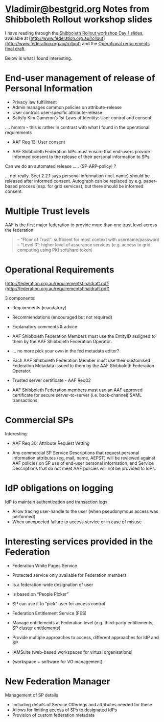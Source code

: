 # Vladimir@bestgrid.org Notes from Shibboleth Rollout workshop slides

I have reading through the [Shibboleth Rollout workshop Day 1 slides](http://federation.org.au/workshop/AAF%20Shibboleth%20Rollout%20Workshop%202008.1.pdf), available at [http://www.federation.org.au/rollout](http://www.federation.org.au/rollout) and the [Operational requirements final draft](http://federation.org.au/requirementsfinaldraft.pdf).

Below is what I found interesting.

# End-user management of release of Personal Information

- Privacy law fulfillment
- Admin manages common policies on attribute-release
- User controls user-specific attribute-release
- Satisfy Kim Cameron’s 1st Laws of Identity: User control and consent

.... hmmm - this is rather in contrast with what I found in the operational requirements

- AAF Req 13: User consent
	
- AAF Shibboleth Federation IdPs must ensure that end-users provide informed consent to the release of their personal information to SPs.

Can we do an automated release ..... (SP-ARP-policy) ?

... not really.  Sect 2.2.1 says personal information (incl. name) should be released after informed consent.  Autograph can be replaced by e.g. paper-based process (esp. for grid services), but there should be informed consent.

# Multiple Trust levels

AAF is the first major federation to provide more than one trust level across the federation

>  – “Floor of Trust”: sufficient for most context with username/password
>  – “Level 3”: higher level of assurance services (e.g. access to grid computing using PKI soft/hard token)

# Operational Requirements

[http://federation.org.au/requirementsfinaldraft.pdf](http://federation.org.au/requirementsfinaldraft.pdf)

3 components:

- Requirements (mandatory)
- Recommendations (encouraged but not required)
- Explanatory comments & advice

- AAF Shibboleth Federation Members must use the EntityID assigned to them by the AAF Shibboleth Federation Operator.
	
- ... no more pick your own in the fed metadata editor?

- Each AAF Shibboleth Federation Member must use their customised Federation Metadata issued to them by the AAF Shibboleth Federation Operator.

- Trusted server certificate - AAF Req02
	
- AAF Shibboleth Federation members must use an AAF approved certificate for secure server-to-server (i.e. back-channel) SAML transactions.

# Commercial SPs

Interesting:

- AAF Req 30: Attribute Request Vetting
	
- Any commercial SP Service Descriptions that request personal information attributes (eg, mail, name, AEPST) will be reviewed against AAF policies on SP use of end-user personal information, and Service Descriptions that do not meet AAF policies will not be provided to IdPs.

# IdP obligations on logging

IdP to maintain authentication and transaction logs

- Allow tracing user-handle to the user (when pseudonymous access was performed)
- When unexpected failure to access service or in case of misuse

# Interesting services provided in the Federation

- Federation White Pages Service
	
- Protected service only available for Federation members
- Is a federation-wide designation of user
- Is based on “People Picker”
- SP can use it to “pick” user for access control

- Federation Entitlement Service (FES)
	
- Manage entitlements at Federation level (e.g. third-party entitlements, SP cluster entitlements)
- Provide multiple approaches to access, different approaches for IdP and SP

- IAMSuite (web-based workspaces for virtual organisations)
	
- (workspace + software for VO management)

# New Federation Manager

Management of SP details

- Including details of Service Offerings and attributes needed for these
- Allows for limiting access of SPs to designated IdPs
- Provision of custom federation metadata

